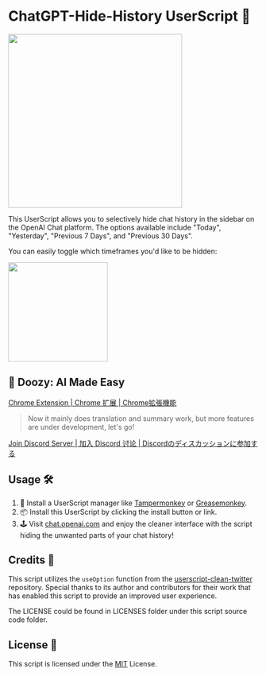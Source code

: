 # ChatGPT-Hide-History UserScript 🙈

<img src="https://pub-a57c0ab473094e398e91626882bd3cb6.r2.dev/chatgpt-hide-history/chatgpt-hide-history-showcase.png" width="350">

This UserScript allows you to selectively hide chat history in the sidebar on the OpenAI Chat platform. The options available include "Today", "Yesterday", "Previous 7 Days", and "Previous 30 Days".

You can easily toggle which timeframes you'd like to be hidden:

<img src="https://pub-a57c0ab473094e398e91626882bd3cb6.r2.dev/chatgpt-hide-history/chatgpt-hide-history-menu.png" width="200">


## 🦜 Doozy: AI Made Easy

[Chrome Extension | Chrome 扩展 | Chrome拡張機能](https://chromewebstore.google.com/detail/doozy-ai-made-easy/okifoaikfmpfcamplcfjkpdnhfodpkil)
> Now it mainly does translation and summary work, but more features are under development, let's go!

[Join Discord Server | 加入 Discord 讨论 | Discordのディスカッションに参加する](https://discord.gg/pwTKpnc2sF)

## Usage 🛠️

1. 🚀 Install a UserScript manager like [Tampermonkey](http://tampermonkey.net/) or [Greasemonkey](https://www.greasespot.net/).
2. 📦 Install this UserScript by clicking the install button or link.
3. 🕹️ Visit [chat.openai.com](https://chat.openai.com/) and enjoy the cleaner interface with the script hiding the unwanted parts of your chat history!

## Credits 🙏

This script utilizes the `useOption` function from the [userscript-clean-twitter](https://github.com/antfu/userscript-clean-twitter) repository. Special thanks to its author and contributors for their work that has enabled this script to provide an improved user experience.

The LICENSE could be found in LICENSES folder under this script source code folder.

## License 📝

This script is licensed under the [MIT](LICENSE) License.
